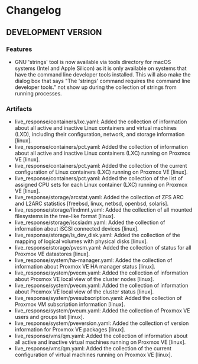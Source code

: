 # Changelog

## DEVELOPMENT VERSION

### Features

- GNU 'strings' tool is now available via tools directory for macOS systems (Intel and Apple Silicon) as it is only available on systems that have the command line developer tools installed. This will also make the dialog box that says "The 'strings' command requires the command line developer tools." not show up during the collection of strings from running processes.

### Artifacts

- live_response/containers/lxc.yaml: Added the collection of information about all active and inactive Linux containers and virtual machines (LXD), including their configuration, network, and storage information [linux].
- live_response/containers/pct.yaml: Added the collection of information about all active and inactive Linux containers (LXC) running on Proxmox VE [linux].
- live_response/containers/pct.yaml: Added the collection of the current configuration of Linux containers (LXC) running on Proxmox VE [linux].
- live_response/containers/pct.yaml: Added the collection of the list of assigned CPU sets for each Linux container (LXC) running on Proxmox VE [linux].
- live_response/storage/arcstat.yaml: Added the collection of ZFS ARC and L2ARC statistics [freebsd, linux, netbsd, openbsd, solaris].
- live_response/storage/findmnt.yaml: Added the collection of all mounted filesystems in the tree-like format [linux].
- live_response/storage/iscsiadm.yaml: Added the collection of information about iSCSI connected devices [linux].
- live_response/storage/ls_dev_disk.yaml: Added the collection of the mapping of logical volumes with physical disks [linux].
- live_response/storage/pvesm.yaml: Added the collection of status for all Proxmox VE datastores [linux].
- live_response/system/ha-manager.yaml: Added the collection of information about Proxmox VE HA manager status [linux].
- live_response/system/pvecm.yaml: Added the collection of information about Proxmox VE local view of the cluster nodes [linux].
- live_response/system/pvecm.yaml: Added the collection of information about Proxmox VE local view of the cluster status [linux].
- live_response/system/pvesubscription.yaml: Added the collection of Proxmox VM subscription information [linux].
- live_response/system/pveum.yaml: Added the collection of Proxmox VE users and groups list [linux].
- live_response/system/pveversion.yaml: Added the collection of version information for Proxmox VE packages [linux].
- live_response/vms/qm.yaml: Added the collection of information about all active and inactive virtual machines running on Proxmox VE [linux].
- live_response/vms/qm.yaml: Added the collection of the current configuration of virtual machines running on Proxmox VE [linux].
